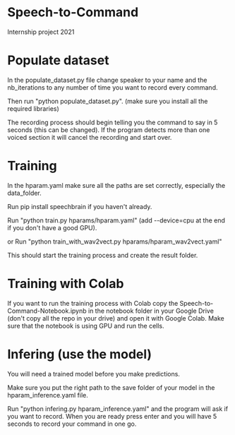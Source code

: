 # Speech-to-Command
Internship project 2021


# Populate dataset

In the populate_dataset.py file change speaker to your name and the nb_iterations to any number of time you want to record every command.

Then run "python populate_dataset.py". (make sure you install all the required libraries)

The recording process should begin telling you the command to say in 5 seconds (this can be changed). If the program detects more than one voiced section it will cancel the recording and start over.

# Training

In the hparam.yaml make sure all the paths are set correctly, especially the data_folder. 

Run pip install speechbrain if you haven't already. 

Run "python train.py hparams/hparam.yaml" (add --device=cpu at the end if you don't have a good GPU).

or Run "python train_with_wav2vect.py hparams/hparam_wav2vect.yaml"

This should start the training process and create the result folder.

# Training with Colab

If you want to run the training process with Colab copy the Speech-to-Command-Notebook.ipynb in the notebook folder in your Google Drive (don't copy all the repo in your drive) and open it with Google Colab. Make sure that the notebook is using GPU and run the cells.

# Infering (use the model)

You will need a trained model before you make predictions.

Make sure you put the right path to the save folder of your model in the hparam_inference.yaml file.

Run "python infering.py hparam_inference.yaml" and the program will ask if you want to record. When you are ready press enter and you will have 5 seconds to record your command in one go.
